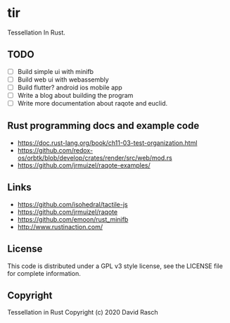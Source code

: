 # tir

Tessellation In Rust.


## TODO

- [ ] Build simple ui with minifb
- [ ] Build web ui with webassembly 
- [ ] Build flutter? android ios mobile app
- [ ] Write a blog about building the program
- [ ] Write more documentation about raqote and euclid.

## Rust programming docs and example code

* https://doc.rust-lang.org/book/ch11-03-test-organization.html
* https://github.com/redox-os/orbtk/blob/develop/crates/render/src/web/mod.rs
* https://github.com/jrmuizel/raqote-examples/

## Links

* https://github.com/isohedral/tactile-js
* https://github.com/jrmuizel/raqote
* https://github.com/emoon/rust_minifb
* http://www.rustinaction.com/

## License

This code is distributed under a GPL v3 style license, see the LICENSE file for complete information.

## Copyright

Tessellation in Rust Copyright (c) 2020 David Rasch
